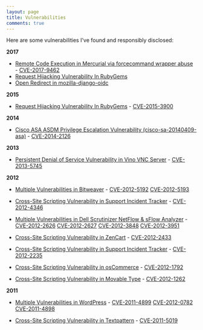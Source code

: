 ```yaml
---
layout: page
title: Vulnerabilities
comments: true
---
```


Here are some vulnerabilities I've found and responsibly disclosed:

**2017**

- [Remote Code Execution in Mercurial via forcecommand wrapper abuse](https://hackerone.com/reports/222020) - [CVE-2017-9462](https://nvd.nist.gov/vuln/detail/CVE-2017-9462)
- [Request Hijacking Vulnerability In RubyGems](https://hackerone.com/reports/218088)
- [Open Redirect in mozilla-django-oidc](https://github.com/mozilla/mozilla-django-oidc/blob/master/HISTORY.rst#031-2017-06-15)


**2015**

- [Request Hijacking Vulnerability In RubyGems](https://www.trustwave.com/Resources/Security-Advisories/Advisories/TWSL2015-007/?fid=6356) - [CVE-2015-3900](http://web.nvd.nist.gov/view/vuln/detail?vulnId=CVE-2015-3900)

**2014**

- [Cisco ASA ASDM Privilege Escalation Vulnerability (cisco-sa-20140409-asa)](https://www.trustwave.com/Resources/Security-Advisories/Advisories/TWSL2014-005/?fid=3852) - [CVE-2014-2126](http://web.nvd.nist.gov/view/vuln/detail?vulnId=CVE-2014-2126)

**2013**

- [Persistent Denial of Service Vulnerability in Vino VNC Server](https://www.trustwave.com/Resources/Security-Advisories/Advisories/TWSL2013-028/?fid=3864) - [CVE-2013-5745](http://web.nvd.nist.gov/view/vuln/detail?vulnId=CVE-2013-5745)

**2012**

- [Multiple Vulnerabilities in Bitweaver](https://www.trustwave.com/Resources/Security-Advisories/Advisories/TWSL2012-016/?fid=3794) - [CVE-2012-5192](http://web.nvd.nist.gov/view/vuln/detail?vulnId=CVE-2012-5192) [CVE-2012-5193 ](http://web.nvd.nist.gov/view/vuln/detail?vulnId=CVE-2012-5193)

- [Cross-Site Scripting Vulnerability in Support Incident Tracker](https://www.trustwave.com/Resources/Security-Advisories/Advisories/TWSL2012-019/?fid=3793) - [CVE-2012-4346](http://web.nvd.nist.gov/view/vuln/detail?vulnId=CVE-2012-4346)

- [Multiple Vulnerabilities in Dell Scrutinizer NetFlow & sFlow Analyzer](https://www.trustwave.com/Resources/Security-Advisories/Advisories/TWSL2012-014/?fid=3792) - [CVE-2012-2626](http://web.nvd.nist.gov/view/vuln/detail?vulnId=CVE-2012-2626) [CVE-2012-2627](http://web.nvd.nist.gov/view/vuln/detail?vulnId=CVE-2012-2627) [CVE-2012-3848](http://web.nvd.nist.gov/view/vuln/detail?vulnId=CVE-2012-3848) [CVE-2012-3951](http://web.nvd.nist.gov/view/vuln/detail?vulnId=CVE-2012-3951)

- [Cross-Site Scripting Vulnerability in ZenCart](https://www.trustwave.com/Resources/Security-Advisories/Advisories/TWSL2012-004/?fid=3791) - [CVE-2012-2433](http://web.nvd.nist.gov/view/vuln/detail?vulnId=CVE-2012-2433)

- [Cross-Site Scripting Vulnerability in Support Incident Tracker](https://www.trustwave.com/Resources/Security-Advisories/Advisories/TWSL2012-012/?fid=3790) - [CVE-2012-2235](http://web.nvd.nist.gov/view/vuln/detail?vulnId=CVE-2012-2235)

- [Cross-Site Scripting Vulnerability in osCommerce](https://www.trustwave.com/Resources/Security-Advisories/Advisories/TWSL2012-005/?fid=3788) - [CVE-2012-1792](http://web.nvd.nist.gov/view/vuln/detail?vulnId=CVE-2012-1792)

- [Cross-Site Scripting Vulnerability in Movable Type](https://www.trustwave.com/Resources/Security-Advisories/Advisories/TWSL2012-001/?fid=3785) - [CVE-2012-1262](http://web.nvd.nist.gov/view/vuln/detail?vulnId=CVE-2012-1262)

**2011**

- [Multiple Vulnerabilities in WordPress](https://www.trustwave.com/Resources/Security-Advisories/Advisories/TWSL2012-002/?fid=3786) - [CVE-2011-4899](http://web.nvd.nist.gov/view/vuln/detail?vulnId=CVE-2011-4899) [CVE-2012-0782](http://web.nvd.nist.gov/view/vuln/detail?vulnId=CVE-2012-0782) [CVE-2011-4898](http://web.nvd.nist.gov/view/vuln/detail?vulnId=CVE-2011-4898)

- [Cross-Site Scripting Vulnerability in Textpattern](https://www.trustwave.com/Resources/Security-Advisories/Advisories/TWSL2012-001/?fid=3785) - [CVE-2011-5019](http://web.nvd.nist.gov/view/vuln/detail?vulnId=CVE-2011-5019)
